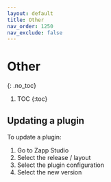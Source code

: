 ```yaml
---
layout: default
title: Other
nav_order: 1250
nav_exclude: false
---
```

# Other
{: .no_toc}

1. TOC
{:toc}

## Updating a plugin
To update a plugin:
1. Go to Zapp Studio
1. Select the release / layout
1. Select the plugin configuration
1. Select the new version 
